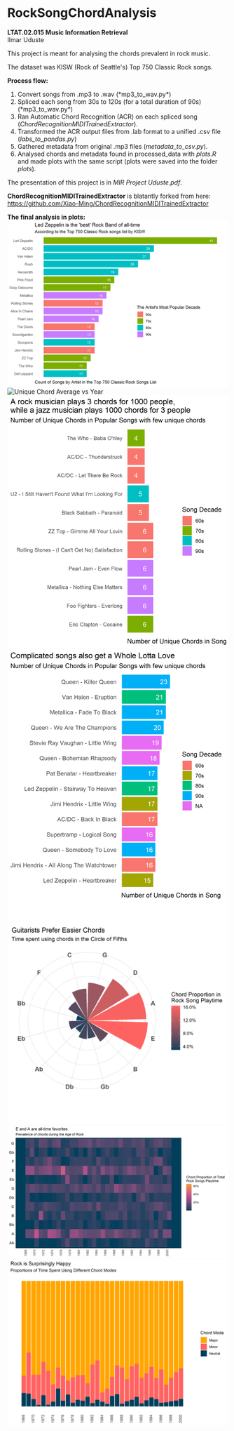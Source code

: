 # RockSongChordAnalysis
**LTAT.02.015 Music Information Retrieval**<br>
Ilmar Uduste

This project is meant for analysing the chords prevalent in rock music. 

The dataset was KISW (Rock of Seattle's) Top 750 Classic Rock songs.

**Process flow:**
<ol>
<li>Convert songs from .mp3 to .wav (*mp3_to_wav.py*)</li>
<li>Spliced each song from 30s to 120s (for a total duration of 90s)
 (*mp3_to_wav.py*)</li>
<li>Ran Automatic Chord Recognition (ACR) on each spliced song (<i>ChordRecognitionMIDITrainedExtractor</i>).</li>
<li>Transformed the ACR output files from .lab format to a unified .csv file (<i>labs_to_pandas.py</i>)</li>
 <li>Gathered metadata from original .mp3 files (<i>metadata_to_csv.py</i>).</li>
<li>Analysed chords and metadata found in processed_data with <i>plots.R</i> and made plots with the same script (plots were saved into the folder <i>plots</i>).</li>

</ol>

The presentation of this project is in <i>MIR Project Uduste.pdf</i>.

**ChordRecognitionMIDITrainedExtractor** is blatantly forked from here: https://github.com/Xiao-Ming/ChordRecognitionMIDITrainedExtractor

<b>The final analysis in plots:</b>
![Rock Bands and their Songs](plots/rock_band_songs.png)
![Unique Chord Average vs Year](plots/unique_chords_year.png)
![Songs with few chords](plots/few_chords.png)
![Songs with many chords](plots/many_chords.png)
![Chord Usage with Circle of Fifths](plots/radial_plot.png)
![Chord Usage vs Year Heatmap](plots/chord_year_heatmap.png)
![Chord Mode Usage vs Year](plots/chord_mode_year.png)
